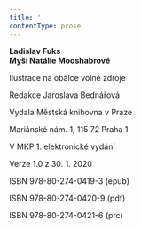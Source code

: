 ```yaml
---
title: ''
contentType: prose
---
```


**Ladislav Fuks  
Myši Natálie Mooshabrové**

  

Ilustrace na obálce volné zdroje

Redakce Jaroslava Bednářová

  

Vydala Městská knihovna v Praze

Mariánské nám. 1, 115 72 Praha 1

  

V MKP 1. elektronické vydání

Verze 1.0 z 30. 1. 2020

  

ISBN 978-80-274-0419-3 (epub)

ISBN 978-80-274-0420-9 (pdf)

ISBN 978-80-274-0421-6 (prc)
